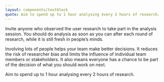 ```yaml
---
layout: components/textblock
quote: Aim to spend up to 1 hour analysing every 2 hours of research.
---
```

Invite anyone who observed the user research to take part in the analysis session. You should do analysis as soon as you can after each round of research, while it is still fresh in people’s minds.

Involving lots of people helps your team make better decisions. It reduces the risk of researcher bias and limits the influence of individual team members or stakeholders. It also means everyone has a chance to be part of the decision of what you should work on next.

Aim to spend up to 1 hour analysing every 2 hours of research.
